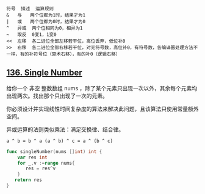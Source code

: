 ```text
符号	描述	运算规则
&	与	两个位都为1时，结果才为1
|	或	两个位都为0时，结果才为0
^	异或	两个位相同为0，相异为1
~	取反	0变1，1变0
<<	左移	各二进位全部左移若干位，高位丢弃，低位补0
>>	右移	各二进位全部右移若干位，对无符号数，高位补0，有符号数，各编译器处理方法不一样，有的补符号位（算术右移），有的补0（逻辑右移）

```
## [136. Single Number](https://leetcode.com/problems/single-number/description/)

给你一个 非空 整数数组 nums ，除了某个元素只出现一次以外，其余每个元素均出现两次。找出那个只出现了一次的元素。

你必须设计并实现线性时间复杂度的算法来解决此问题，且该算法只使用常量额外空间。

异或运算的法则类似乘法：满足交换律、结合律。
```text
a ^ b = b ^ a (a ^ b) ^ c = a ^ (b ^ c)
```

```go 
func singleNumber(nums []int) int {
    var res int
    for _,v :=range nums{
       res = res^v
    }
   return res
}
```